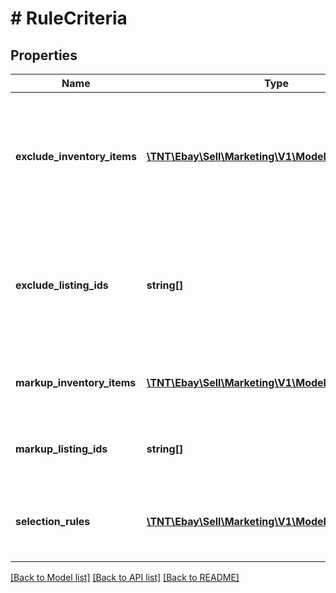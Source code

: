 # # RuleCriteria

## Properties

Name | Type | Description | Notes
------------ | ------------- | ------------- | -------------
**exclude_inventory_items** | [**\TNT\Ebay\Sell\Marketing\V1\Model\InventoryItem[]**](InventoryItem.md) | A list of seller inventory reference IDs to exclude from the promotion.  &lt;br&gt;&lt;br&gt;&lt;p class&#x3D;\&quot;tablenote\&quot;&gt;&lt;b&gt;Note:&lt;/b&gt; The request can have either &lt;b&gt;excludeInventoryItems&lt;/b&gt; or &lt;b&gt;excludeListingIds&lt;/b&gt; but not both.&lt;/p&gt; &lt;b&gt;Maximum:&lt;/b&gt; 100 parent items &lt;br&gt;&lt;b&gt;Maximum SKU or custom label length:&lt;/b&gt; 50 characters | [optional]
**exclude_listing_ids** | **string[]** | A list of eBay listing IDs to exclude from the promotion.  &lt;br&gt;&lt;br&gt;&lt;p class&#x3D;\&quot;tablenote\&quot;&gt;&lt;b&gt;Note:&lt;/b&gt; The request can have either &lt;b&gt;excludeInventoryItems&lt;/b&gt; or &lt;b&gt;excludeListingIds&lt;/b&gt; but not both.&lt;/p&gt; &lt;b&gt;Maximum:&lt;/b&gt; 100 parent items &lt;br&gt;&lt;b&gt;Maximum SKU or custom label length:&lt;/b&gt; 50 characters | [optional]
**markup_inventory_items** | [**\TNT\Ebay\Sell\Marketing\V1\Model\InventoryItem[]**](InventoryItem.md) | A list of SKUs to remove from a markdown promotion. The listed SKUs are &#39;marked up&#39; to their standard price after being part of the markdown promotion. | [optional]
**markup_listing_ids** | **string[]** | A list of listing IDs to remove from a markdown promotion. The listed items are &#39;marked up&#39; to their standard price after being part of the markdown promotion. | [optional]
**selection_rules** | [**\TNT\Ebay\Sell\Marketing\V1\Model\SelectionRule[]**](SelectionRule.md) | The container for the rules that select the items to include in a promotion.  &lt;br&gt;&lt;br&gt;&lt;i&gt;Required if &lt;/i&gt; &lt;b&gt;inventoryCriterionType&lt;/b&gt; is set to &lt;code&gt;INVENTORY_BY_RULE&lt;/code&gt;. | [optional]

[[Back to Model list]](../../README.md#models) [[Back to API list]](../../README.md#endpoints) [[Back to README]](../../README.md)
